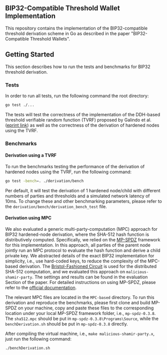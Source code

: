 ## BIP32-Compatible Threshold Wallet Implementation

This repository contains the implementation of the BIP32-compatible threshold derivation scheme in Go as described in the paper "BIP32-Compatible Threshold Wallets".

## Getting Started
This section describes how to run the tests and benchmarks for BIP32 threshold derivation.
### Tests 

In order to run all tests, run the following command the root directory:
```bash
go test ./...
```
The tests will test the correctness of the implementation of the DDH-based threshold verifiable random function (TVRF) proposed by Galindo et al. ([eprint link](https://eprint.iacr.org/2020/096.pdf))
as well as the correctness of the derivation of hardened nodes using the TVRF.

### Benchmarks
#### Derivation using a TVRF
To run the benchmarks testing the performance of the derivation of hardened nodes using the TVRF, run the following command:
```bash
go test -bench=. ./derivation/bench
```
Per default, it will test the derivation of 1 hardened node/child with different numbers of parties and thresholds and a simulated network latency of 10ms.
To change these and other benchmarking parameters, please refer to the `derivation/bench/derivation_bench_test` file.

#### Derivation using MPC
We also evaluated a generic multi-party-computation (MPC) approach for BIP32 hardened-node derivation, where the SHA-512 hash function is distributively computed. 
Specifically, we relied on the [MP-SPDZ](https://github.com/data61/MP-SPDZ) framework for this implementation.
In this approach, all parties of the parent node jointly run an MPC protocol to evaluate the hash function and derive a child private key.
We abstracted details of the exact BIP32 implementation for simplicity, i.e., use hard-coded keys, to reduce the complexity of the MPC-based derivation.
The [Bristol-Fashioned Circuit](https://nigelsmart.github.io/MPC-Circuits/) is used for the distributed SHA-512 computation, and we evaluated this approach on ```malicious-shamir-party```.
The settings and results can be found in the evaluation Section of the paper.
For detailed instructions on using MP-SPDZ, please refer to the [official documentation](https://mp-spdz.readthedocs.io/en/latest/).

The relevant MPC files are located in the `MPC-based` directory.
To run this derivation and reproduce the benchmarks, please first clone and build MP-SPDZ on your machine, copy and paste these files to the corresponding location under your local MP-SPDZ framework folder, i.e., ```mp-spdz-0.3.8```.
The ```sha512.mpc``` should be put in ```mp-spdz-0.3.8\Programs\Source```, while the ```benchDerivation.sh``` should be put in ```mp-spdz-0.3.8``` directly.

After compiling the virtual machine, i.e., ```make malicious-shamir-party.x```, just run the following command:
```bash
./benchDerivation.sh
```
